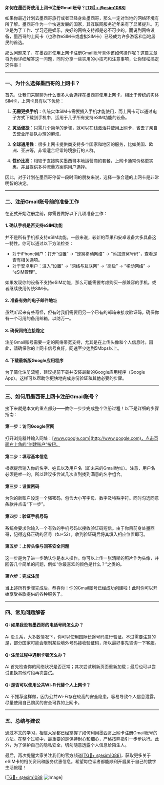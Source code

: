 **如何在墨西哥使用上网卡注册Gmail账号？[[TG💪+ @esim1088](https://t.me/s/esim1088)]**

如果你最近计划去墨西哥旅行或者已经身处墨西哥，那么一定对当地的网络环境有所了解。墨西哥作为一个快速发展的国家，其互联网服务近年来有了显著提升。无论是为了工作、学习还是娱乐，良好的网络支持都是必不可少的。而说到网络设备，墨西哥的上网卡（也称作eSIM卡或虚拟SIM卡）已经成为许多游客和当地居民的首选。

那么问题来了，在墨西哥使用上网卡注册Gmail账号具体该如何操作呢？这篇文章将为你详细解答这一问题，同时分享一些实用的小技巧和注意事项，让你轻松搞定这件事！

---

### 一、为什么选择墨西哥的上网卡？

首先，让我们来聊聊为什么很多人会选择在墨西哥使用上网卡。相比于传统的实体SIM卡，上网卡具有以下优势：

1. **无需更换手机**：传统实体SIM卡需要插入手机才能使用，而上网卡可以通过电子方式下载到手机中，适用于几乎所有支持eSIM功能的设备。
   
2. **灵活便捷**：只需几个简单的步骤，就可以在线激活并使用上网卡，省去了亲自去营业厅排队办理的麻烦。

3. **全球通用性**：很多上网卡提供商支持多个国家和地区的服务，比如美国、欧洲、亚洲等，非常适合经常跨境旅行的人群。

4. **性价比高**：相较于直接购买墨西哥本地运营商的套餐，上网卡通常价格更实惠，并且提供多种流量方案供用户选择。

因此，对于计划在墨西哥停留一段时间的朋友来说，选择一张合适的上网卡是非常明智的决定。

---

### 二、注册Gmail账号前的准备工作

在正式开始注册之前，你需要做好以下几项准备工作：

#### 1. 确认手机是否支持eSIM功能
并不是所有手机都支持eSIM功能。一般来说，较新的苹果和安卓设备大多具备这一特性。你可以通过以下方法检查：
- 对于iPhone用户：打开“设置” -> “蜂窝移动网络” -> “添加蜂窝号码”，查看是否有相关选项。
- 对于安卓用户：进入“设置” -> “网络与互联网” -> “高级” -> “移动网络” -> “eSIM管理”。

如果发现你的设备不支持eSIM功能，那么可能需要考虑购买一部兼容的手机，或者继续使用传统SIM卡。

#### 2. 准备有效的电子邮件地址
虽然听起来有些奇怪，但有时我们需要用另一个已有的邮箱来接收验证码。确保你有一个可用的备用邮箱，以防万一。

#### 3. 确保网络连接稳定
注册Gmail账号需要一定的网络带宽支持，尤其是在上传头像和个人信息时。因此，请确保你的上网卡信号良好，网速至少达到5Mbps以上。

#### 4. 下载最新版Google应用程序
为了简化注册流程，建议提前下载并安装最新的Google应用程序（Google App）。这样可以帮助你更快地完成身份验证和其他必要的步骤。

---

### 三、如何用墨西哥上网卡注册Gmail账号？

接下来就是本文的重点部分——教你一步步完成整个注册过程！以下是详细的步骤指南：

#### 第一步：访问Google官网
打开浏览器并输入网址：[www.google.com](http://www.google.com)，点击页面右上角的“创建账户”按钮。

#### 第二步：填写基本信息
根据提示输入你的名字、姓氏以及用户名（即未来的Gmail地址）。注意，用户名必须是唯一的，所以建议多尝试几次直到找到满意的名字组合。

#### 第三步：设置密码
为你的新账户设定一个强密码，包含大小写字母、数字及特殊字符。同时勾选同意条款并点击“下一步”。

#### 第四步：验证手机号码
系统会要求你输入一个有效的手机号码以接收验证码短信。由于你目前身处墨西哥，记得选择正确的区号（如+52）。收到验证码后将其填入相应位置即可。

#### 第五步：上传头像与回答安全问题
这一步是为了进一步确认你是本人操作。你可以上传一张清晰的照片作为头像，并回答几个简单的问题，例如“你最喜欢的颜色是什么？”之类的。

#### 第六步：完成注册
当上述所有步骤完成后，恭喜你！你的Gmail账号已经成功创建啦！此时你可以开始享受谷歌提供的各种服务了。

---

### 四、常见问题解答

#### Q: 如果我没有墨西哥的电话号码怎么办？
A: 没关系，大多数情况下，你可以使用国际长途号码进行验证。不过需要注意的是，部分国家可能会限制某些境外号码接收验证码，所以最好事先咨询一下客服。

#### Q: 注册过程中遇到卡顿怎么办？
A: 首先检查你的网络状况是否正常；其次尝试刷新页面重新加载；最后也可以尝试更换其他时段再次尝试。

#### Q: 是否可以使用公共Wi-Fi代替个人上网卡？
A: 不推荐这样做，因为公共Wi-Fi存在较高的安全隐患，容易导致个人信息泄露。尽量使用自己购买的安全可靠的上网卡。

---

### 五、总结与建议

通过本文的学习，相信大家都已经掌握了如何利用墨西哥上网卡注册Gmail账号的方法。在整个过程中，最重要的是保持耐心和细心，严格按照指引一步步执行。此外，为了保护自己的隐私安全，切勿随意透露个人信息给陌生人。

最后，再次提醒大家关注我们的官方频道[[TG💪+ @esim1088](https://t.me/s/esim1088)]，获取更多关于eSIM卡的相关资讯和服务优惠信息。希望每位读者都能顺利开启属于自己的数字生活旅程！

[[TG💪+ @esim1088](https://t.me/s/esim1088) ![Image](https://i.postimg.cc/4NQfJmqS/Snipaste-2025-05-13-00-14-12.png)]